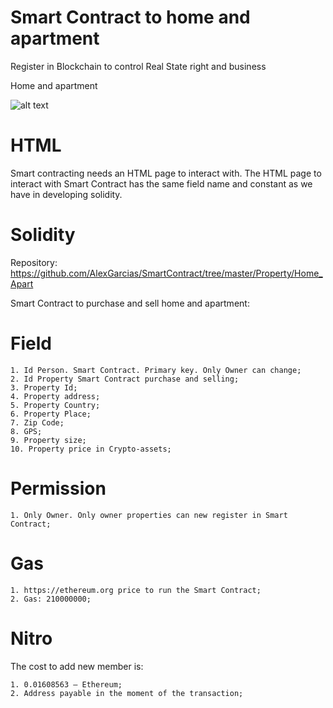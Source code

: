 # Smart Contract to home and apartment
Register in Blockchain to control Real State right and business

Home and apartment

![alt text](http:///alexgarcias.com.br/GitHub/Image/Property-Smart-contrac-alex-garcias.png)


# HTML

Smart contracting needs an HTML page to interact with. The HTML page to interact with Smart Contract has the same field name and constant as we have in developing solidity.

# Solidity

Repository: https://github.com/AlexGarcias/SmartContract/tree/master/Property/Home_Apart 

Smart Contract to purchase and sell home and apartment:

# Field

    1. Id Person. Smart Contract. Primary key. Only Owner can change;
    2. Id Property Smart Contract purchase and selling;
    3. Property Id;
    4. Property address;
    5. Property Country;
    6. Property Place;
    7. Zip Code;
    8. GPS;
    9. Property size;
    10. Property price in Crypto-assets;
       
# Permission

    1. Only Owner. Only owner properties can new register in Smart Contract;

# Gas

    1. https://ethereum.org price to run the Smart Contract;
    2. Gas: 210000000;

# Nitro

The cost to add new member is:

    1. 0.01608563 – Ethereum;
    2. Address payable in the moment of the transaction;
